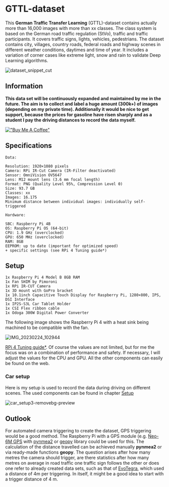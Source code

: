 # GTTL-dataset
This **German Traffic Transfer Learning** (GTTL)-dataset contains actually more than 16,000 images with more than xx classes. The class system is based on the German road traffic regulation (StVo), traffic and traffic participants. It covers traffic signs, lights, vehicles, pedestrians. The dataset contains city, villages, country roads, federal roads and highway scenes in different weather conditions, daytimes and time of year. It includes a variation of corner cases like extreme light, snow and rain to validate Deep Learning algorithms.


![dataset_snippet_cut](https://github.com/Petros626/GTTL-dataset/assets/62354721/ba4ceb63-dd54-4445-954a-fd55b26355c0)


## Information
**This data set will be continuously expanded and maintained by me in the future. The aim is to collect and label a huge amount (300k+) of images (depending on my private time). Additionally it would be nice to get support, because the prices for gasoline have risen sharply and as a student I pay the driving distances to record the data myself.**

[!["Buy Me A Coffee"](https://www.buymeacoffee.com/assets/img/custom_images/orange_img.png)](https://www.buymeacoffee.com/mrsakos)

## Specifications
```
Data:

Resolution: 1920×1080 pixels
Camera: RPi IR-Cut Camera (IR-Filter deactivated)
Sensor: OmniVision OV5647
Lens: M12 mount lens (3.6 mm focal length)
Format: PNG (Quality Level 95%, Compression Level 0)
Size: 93.7 GB
Classes: xx
Images: 16.175
Minimum distance between individual images: individually self-triggered
```

```
Hardware:

SBC: Raspberry Pi 4B
OS: Raspberry Pi OS (64-bit)
CPU: 1.9 GHz (overclocked)
GPU: 650 MHz (overclocked)
RAM: 8GB
EEPROM: up to date (important for optimized speed)
+ specific settings (see RPi 4 Tuning guide*) 
```




## Setup

```
1x Raspberry Pi 4 Model B 8GB RAM
1x Fan SHIM by Pimoroni
1x RPi IR-CUT Camera
1x 3D mount with GoPro bracket
1x 10.1inch Capacitive Touch Display for Raspberry Pi, 1280×800, IPS, DSI Interface
1x IP2S-S3L Car Tablet Holder 
1x CSI Flex ribbon cable
1x Odoga 300W Digital Power Converter
```

The following image shows the Raspberry Pi 4 with a heat sink being machined to be compatible with the fan.

![IMG_20230224_102944](https://user-images.githubusercontent.com/62354721/221149841-7bf500a8-adde-477b-adfa-16f22ecd0809.jpg)

 [RPi 4 Tuning guide*](https://github.com/Petros626/GTTL-dataset/blob/main/RPi%204%20Tuning%20Guide.pdf). Of course the values are not limited, but for me the focus was on a combination of performance and safety. If necessary, I will adjust the values for the CPU and GPU. All the other components can easily be found on the web.
 

 ### Car setup

 Here is my setup is used to record the data during driving on different scenes. The used components can be found in chapter [Setup](https://github.com/Petros626/GTTL-dataset/edit/main/README.md)

 ![car_setup3-removebg-preview](https://github.com/Petros626/GTTL-dataset/assets/62354721/f64d855d-9b4c-49a4-8dd3-7e3cb16d03d9)

 

## Outlook
For automated camera triggering to create the dataset, GPS triggering would be a good method. The Raspberry Pi with a GPS module (e.g. [Neo-6M GPS](https://www.berrybase.de/fr/u-blox-neo-6m-gps-ttl-empfaenger-inkl.-antenne) with [pynmea2](https://github.com/Knio/pynmea2) or [geopy](https://github.com/geopy/geopy) library could be used for this. The calculation of the distance travelled can be achieved manually **pynmea2** or via ready-made functions **geopy**. 
The question arises after how many metres the camera should trigger, are there statistics after how many metres on average in road traffic one traffic sign follows the other or does one refer to already created data sets, such as that of [EvoTegra](https://www.evotegra.de/datasets), which used a distance of 4m per triggering. In itself, it might be a good idea to start with a trigger distance of 4 m.
